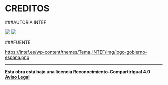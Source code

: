 # CREDITOS

###AUTORÍA INTEF

![](https://intef.es/wp-content/themes/Tema_INTEF/img/logo-intef.png)
![](https://intef.es/wp-content/themes/Tema_INTEF/img/logo-gobierno-espana.png)

###FUENTE

https://intef.es/wp-content/themes/Tema_INTEF/img/logo-gobierno-espana.png

<hr />

**Esta obra está bajo una licencia Reconocimiento-CompartirIgual 4.0 [Aviso Legal](http://educalab.es/aviso-legal)**
